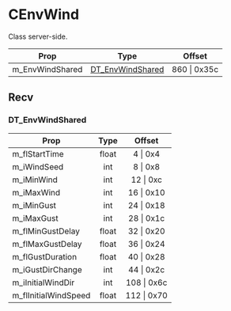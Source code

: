 # CEnvWind

Class server-side.

|Prop|Type|Offset|
|---|:-:|:-:|
|m_EnvWindShared|[DT_EnvWindShared](#dt_envwindshared)|860 \| 0x35c|

## Recv

### DT_EnvWindShared

|Prop|Type|Offset|
|---|:-:|:-:|
|m_flStartTime|float|4 \| 0x4|
|m_iWindSeed|int|8 \| 0x8|
|m_iMinWind|int|12 \| 0xc|
|m_iMaxWind|int|16 \| 0x10|
|m_iMinGust|int|24 \| 0x18|
|m_iMaxGust|int|28 \| 0x1c|
|m_flMinGustDelay|float|32 \| 0x20|
|m_flMaxGustDelay|float|36 \| 0x24|
|m_flGustDuration|float|40 \| 0x28|
|m_iGustDirChange|int|44 \| 0x2c|
|m_iInitialWindDir|int|108 \| 0x6c|
|m_flInitialWindSpeed|float|112 \| 0x70|
